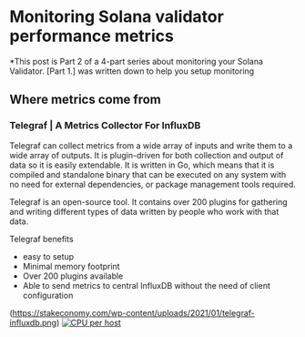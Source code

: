 # Monitoring Solana validator performance metrics
*This post is Part 2 of a 4-part series about monitoring your Solana Validator. [Part 1.] was written down to help you setup monitoring

## Where metrics come from

### Telegraf | A Metrics Collector For InfluxDB

Telegraf can collect metrics from a wide array of inputs and write them to a wide array of outputs. It is plugin-driven for both collection and output of data so it is easily extendable. It is written in Go, which means that it is compiled and standalone binary that can be executed on any system with no need for external dependencies, or package management tools required.

Telegraf is an open-source tool. It contains over 200 plugins for gathering and writing different types of data written by people who work with that data.

Telegraf benefits
- easy to setup
- Minimal memory footprint
- Over 200 plugins available
- Able to send metrics to central InfluxDB without the need of client configuration

(https://stakeconomy.com/wp-content/uploads/2021/01/telegraf-influxdb.png)
[![CPU per host](https://don08600y3gfm.cloudfront.net/ps3b/blog/images/2016-11-kubernetes/2/hosts-full-cpu.png)](https://don08600y3gfm.cloudfront.net/ps3b/blog/images/2016-11-kubernetes/2/hosts-full-cpu.png)
